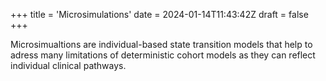 +++
title = 'Microsimulations'
date = 2024-01-14T11:43:42Z
draft = false
+++

Microsimualtions are individual-based state transition models that help to adress many limitations of deterministic cohort models as they can reflect individual clinical pathways.